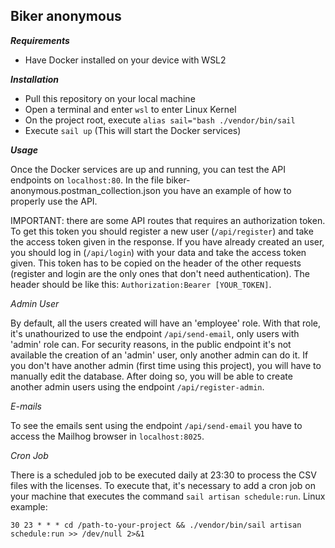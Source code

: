 ## Biker anonymous

***Requirements***

- Have Docker installed on your device with WSL2

***Installation***

- Pull this repository on your local machine
- Open a terminal and enter `wsl` to enter Linux Kernel
- On the project root, execute `alias sail="bash ./vendor/bin/sail`
- Execute `sail up` (This will start the Docker services)

***Usage***

Once the Docker services are up and running, you can test the API endpoints on `localhost:80`. In the file biker-anonymous.postman_collection.json you have an example of how to properly use the API. 

IMPORTANT: there are some API routes that requires an authorization token. To get this token you should register a new user (`/api/register`) and take the access token given in the response. If you have already created an user, you should log in (`/api/login`) with your data and take the access token given. This token has to be copied on the header of the other requests (register and login are the only ones that don't need authentication). The header should be like this: `Authorization:Bearer [YOUR_TOKEN]`.

*Admin User*

By default, all the users created will have an 'employee' role. With that role, it's unathourized to use the endpoint `/api/send-email`, only users with 'admin' role can. For security reasons, in the public endpoint it's not available the creation of an 'admin' user, only another admin can do it. If you don't have another admin (first time using this project), you will have to manually edit the database. After doing so, you will be able to create another admin users using the endpoint `/api/register-admin`.

*E-mails*

To see the emails sent using the endpoint `/api/send-email` you have to access the Mailhog browser in `localhost:8025`.

*Cron Job*

There is a scheduled job to be executed daily at 23:30 to process the CSV files with the licenses. To execute that, it's necessary to add a cron job on your machine that executes the command `sail artisan schedule:run`. Linux example:

`30 23 * * * cd /path-to-your-project && ./vendor/bin/sail artisan schedule:run >> /dev/null 2>&1`






